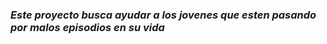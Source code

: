 ### ***Este proyecto busca ayudar a los jovenes que esten pasando por malos episodios en su vida***
